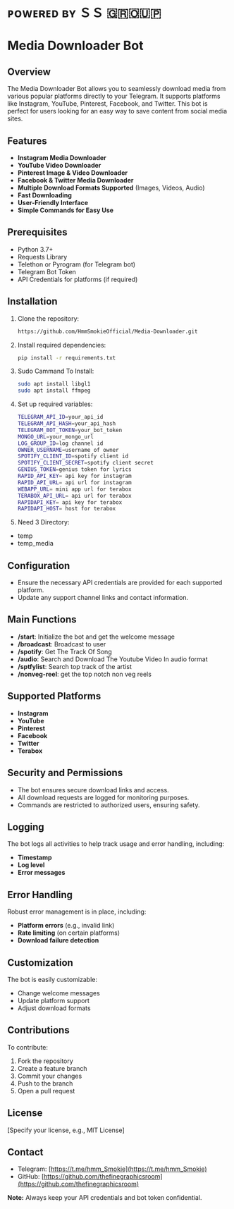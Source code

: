 # ᴘᴏᴡᴇʀᴇᴅ ʙʏ ＳＳ 🇬​​🇷​​🇴​​🇺​​🇵

# Media Downloader Bot

## Overview
The Media Downloader Bot allows you to seamlessly download media from various popular platforms directly to your Telegram. It supports platforms like Instagram, YouTube, Pinterest, Facebook, and Twitter. This bot is perfect for users looking for an easy way to save content from social media sites.

## Features
- **Instagram Media Downloader**  
- **YouTube Video Downloader**
- **Pinterest Image & Video Downloader**
- **Facebook & Twitter Media Downloader**
- **Multiple Download Formats Supported** (Images, Videos, Audio)
- **Fast Downloading**  
- **User-Friendly Interface**  
- **Simple Commands for Easy Use**

## Prerequisites
- Python 3.7+
- Requests Library
- Telethon or Pyrogram (for Telegram bot)
- Telegram Bot Token
- API Credentials for platforms (if required)

## Installation

1. Clone the repository:
    ```bash
    https://github.com/HmmSmokieOfficial/Media-Downloader.git
    ```

2. Install required dependencies:
    ```bash
    pip install -r requirements.txt

3. Sudo Cammand To Install:
    ```bash
    sudo apt install libgl1
    sudo apt install ffmpeg
    ```

4. Set up required variables:
    ```bash
    TELEGRAM_API_ID=your_api_id
    TELEGRAM_API_HASH=your_api_hash
    TELEGRAM_BOT_TOKEN=your_bot_token
    MONGO_URL=your_mongo_url
    LOG_GROUP_ID=log channel id
    OWNER_USERNAME=username of owner
    SPOTIFY_CLIENT_ID=spotify client id
    SPOTIFY_CLIENT_SECRET=spotify client secret
    GENIUS_TOKEN=genius token for lyrics
    RAPID_API_KEY= api key for instagram
    RAPID_API_URL= api url for instagram
    WEBAPP_URL= mini app url for terabox
    TERABOX_API_URL= api url for terabox
    RAPIDAPI_KEY= api key for terabox
    RAPIDAPI_HOST= host for terabox
    ```
5. Need 3 Directory:
  - temp
  - temp_media

## Configuration
- Ensure the necessary API credentials are provided for each supported platform.
- Update any support channel links and contact information.

## Main Functions

- **/start**: Initialize the bot and get the welcome message
- **/broadcast**: Broadcast to user
- **/spotify**: Get The Track Of Song
- **/audio**: Search and Download The Youtube Video In audio format
- **/sptfylist**: Search top track of the artist
- **/nonveg-reel**: get the top notch non veg reels

## Supported Platforms
- **Instagram**
- **YouTube**
- **Pinterest**
- **Facebook**
- **Twitter**
- **Terabox**

## Security and Permissions
- The bot ensures secure download links and access.
- All download requests are logged for monitoring purposes.
- Commands are restricted to authorized users, ensuring safety.

## Logging
The bot logs all activities to help track usage and error handling, including:
- **Timestamp**
- **Log level**
- **Error messages**

## Error Handling
Robust error management is in place, including:
- **Platform errors** (e.g., invalid link)
- **Rate limiting** (on certain platforms)
- **Download failure detection**

## Customization
The bot is easily customizable:
- Change welcome messages
- Update platform support
- Adjust download formats

## Contributions
To contribute:
1. Fork the repository
2. Create a feature branch
3. Commit your changes
4. Push to the branch
5. Open a pull request

## License
[Specify your license, e.g., MIT License]

## Contact
- Telegram: [https://t.me/hmm_Smokie](https://t.me/hmm_Smokie)
- GitHub: [https://github.com/thefinegraphicsroom](https://github.com/thefinegraphicsroom)

**Note:** Always keep your API credentials and bot token confidential.
